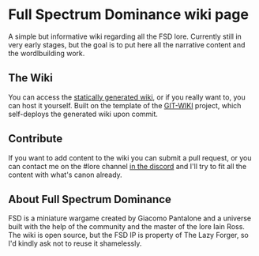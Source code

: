# Full Spectrum Dominance wiki page

A simple but informative wiki regarding all the FSD lore.
Currently still in very early stages, but the goal is to put here all the narrative content and the wordlbuilding work.

## The Wiki
You can access the [statically generated wiki](https://thelazyone.github.io/fsd_wiki/), or if you really want to, you can host it yourself.
Built on the template of the [GIT-WIKI](https://www.drassil.org/git-wiki/main_page) project, which self-deploys the generated wiki upon commit.

## Contribute
If you want to add content to the wiki you can submit a pull request, or you can contact me on the #lore channel [in the discord](https://discord.gg/39exwYM9gn) and I'll try to fit all the content with what's canon already.

## About Full Spectrum Dominance
FSD is a miniature wargame created by Giacomo Pantalone and a universe built with the help of the community and the master of the lore Iain Ross. 
The wiki is open source, but the FSD IP is property of The Lazy Forger, so I'd kindly ask not to reuse it shamelessly. 

